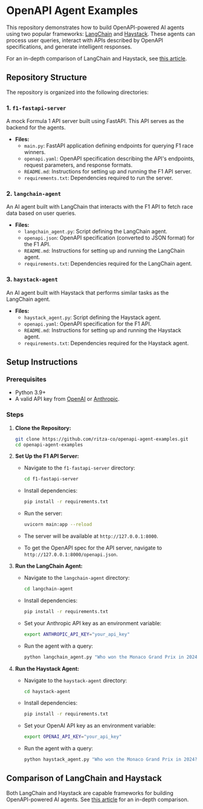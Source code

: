 # OpenAPI Agent Examples

This repository demonstrates how to build OpenAPI-powered AI agents using two popular frameworks: [LangChain](https://python.langchain.com/docs/introduction/) and [Haystack](https://haystack.deepset.ai/). These agents can process user queries, interact with APIs described by OpenAPI specifications, and generate intelligent responses.

For an in-depth comparison of LangChain and Haystack, see [this article](https://www.speakeasy.com/openapi).

## Repository Structure

The repository is organized into the following directories:

### 1. `f1-fastapi-server`

A mock Formula 1 API server built using FastAPI. This API serves as the backend for the agents.

- **Files:**
  - `main.py`: FastAPI application defining endpoints for querying F1 race winners.
  - `openapi.yaml`: OpenAPI specification describing the API's endpoints, request parameters, and response formats.
  - `README.md`: Instructions for setting up and running the F1 API server.
  - `requirements.txt`: Dependencies required to run the server.

### 2. `langchain-agent`

An AI agent built with LangChain that interacts with the F1 API to fetch race data based on user queries.

- **Files:**
  - `langchain_agent.py`: Script defining the LangChain agent.
  - `openapi.json`: OpenAPI specification (converted to JSON format) for the F1 API.
  - `README.md`: Instructions for setting up and running the LangChain agent.
  - `requirements.txt`: Dependencies required for the LangChain agent.

### 3. `haystack-agent`

An AI agent built with Haystack that performs similar tasks as the LangChain agent.

- **Files:**
  - `haystack_agent.py`: Script defining the Haystack agent.
  - `openapi.yaml`: OpenAPI specification for the F1 API.
  - `README.md`: Instructions for setting up and running the Haystack agent.
  - `requirements.txt`: Dependencies required for the Haystack agent.

## Setup Instructions

### Prerequisites

- Python 3.9+
- A valid API key from [OpenAI](https://platform.openai.com/) or [Anthropic](https://anthropic.com/).

### Steps

1. **Clone the Repository:**

   ```bash
   git clone https://github.com/ritza-co/openapi-agent-examples.git
   cd openapi-agent-examples
   ```

2. **Set Up the F1 API Server:**
   - Navigate to the `f1-fastapi-server` directory:

     ```bash
     cd f1-fastapi-server
     ```

   - Install dependencies:

     ```bash
     pip install -r requirements.txt
     ```

   - Run the server:

     ```bash
     uvicorn main:app --reload
     ```

   - The server will be available at `http://127.0.0.1:8000`.

   - To get the OpenAPI spec for the API server, navigate to `http://127.0.0.1:8000/openapi.json`.

3. **Run the LangChain Agent:**
   - Navigate to the `langchain-agent` directory:

     ```bash
     cd langchain-agent
     ```

   - Install dependencies:

     ```bash
     pip install -r requirements.txt
     ```

   - Set your Anthropic API key as an environment variable:

     ```bash
     export ANTHROPIC_API_KEY="your_api_key"
     ```

   - Run the agent with a query:

     ```bash
     python langchain_agent.py "Who won the Monaco Grand Prix in 2024?"
     ```

4. **Run the Haystack Agent:**
   - Navigate to the `haystack-agent` directory:

     ```bash
     cd haystack-agent
     ```

   - Install dependencies:

     ```bash
     pip install -r requirements.txt
     ```

   - Set your OpenAI API key as an environment variable:

     ```bash
     export OPENAI_API_KEY="your_api_key"
     ```

   - Run the agent with a query:

     ```bash
     python haystack_agent.py "Who won the Monaco Grand Prix in 2024?"
     ```

## Comparison of LangChain and Haystack

Both LangChain and Haystack are capable frameworks for building OpenAPI-powered AI agents. See [this article](https://www.speakeasy.com/openapi) for an in-depth comparison.

